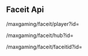 ## Faceit Api
/maxgaming/faceit/player?id=

/maxgaming/faceit/hub?id=

/maxgaming/faceit/faceitid?id=
